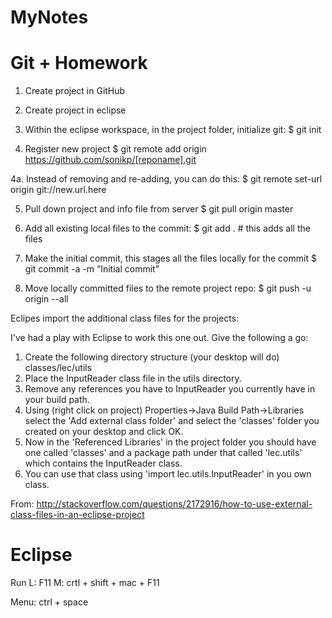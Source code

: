 # MyNotes

# Git + Homework

1. Create project in GitHub
2. Create project in eclipse
3. Within the eclipse workspace, in the project folder, initialize git:
$ git init

4. Register new project
$ git remote add origin https://github.com/sonikp/[reponame].git

4a. Instead of removing and re-adding, you can do this:
$ git remote set-url origin git://new.url.here

5. Pull down project and info file from server
$ git pull origin master

6. Add all existing local files to the commit:
$ git add .      # this adds all the files

7. Make the initial commit, this stages all the files locally for the commit
$ git commit -a -m “Initial commit"

8. Move locally committed files to the remote project repo:
$ git push -u origin --all

Eclipes import the additional class files for the projects:

I've had a play with Eclipse to work this one out. Give the following a go:

1. Create the following directory structure (your desktop will do) classes/lec/utils
2. Place the InputReader class file in the utils directory.
3. Remove any references you have to InputReader you currently have in your build path.
4. Using (right click on project) Properties->Java Build Path->Libraries select the 'Add external class folder' and select the 'classes' folder you created on your desktop and click OK.
5. Now in the 'Referenced Libraries' in the project folder you should have one called 'classes' and a package path under that called 'lec.utils' which contains the InputReader class.
6. You can use that class using 'import lec.utils.InputReader' in you own class.

From:
http://stackoverflow.com/questions/2172916/how-to-use-external-class-files-in-an-eclipse-project

# Eclipse
Run
L: F11
M: crtl + shift + mac + F11

Menu:
ctrl + space
